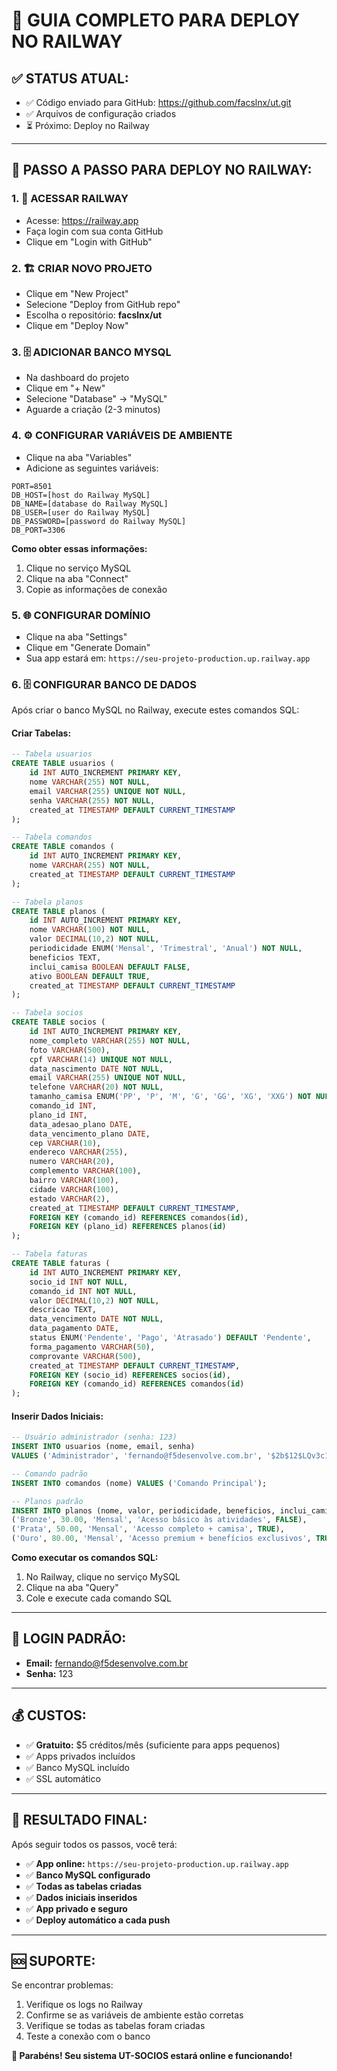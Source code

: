 # 🚀 **GUIA COMPLETO PARA DEPLOY NO RAILWAY**

## ✅ **STATUS ATUAL:**
- ✅ Código enviado para GitHub: https://github.com/facslnx/ut.git
- ✅ Arquivos de configuração criados
- ⏳ Próximo: Deploy no Railway

---

## 🎯 **PASSO A PASSO PARA DEPLOY NO RAILWAY:**

### **1. 📱 ACESSAR RAILWAY**
- Acesse: https://railway.app
- Faça login com sua conta GitHub
- Clique em "Login with GitHub"

### **2. 🏗️ CRIAR NOVO PROJETO**
- Clique em "New Project"
- Selecione "Deploy from GitHub repo"
- Escolha o repositório: **facslnx/ut**
- Clique em "Deploy Now"

### **3. 🗄️ ADICIONAR BANCO MYSQL**
- Na dashboard do projeto
- Clique em "+ New"
- Selecione "Database" → "MySQL"
- Aguarde a criação (2-3 minutos)

### **4. ⚙️ CONFIGURAR VARIÁVEIS DE AMBIENTE**
- Clique na aba "Variables"
- Adicione as seguintes variáveis:

```env
PORT=8501
DB_HOST=[host do Railway MySQL]
DB_NAME=[database do Railway MySQL]
DB_USER=[user do Railway MySQL]
DB_PASSWORD=[password do Railway MySQL]
DB_PORT=3306
```

**Como obter essas informações:**
1. Clique no serviço MySQL
2. Clique na aba "Connect"
3. Copie as informações de conexão

### **5. 🌐 CONFIGURAR DOMÍNIO**
- Clique na aba "Settings"
- Clique em "Generate Domain"
- Sua app estará em: `https://seu-projeto-production.up.railway.app`

### **6. 🗄️ CONFIGURAR BANCO DE DADOS**

Após criar o banco MySQL no Railway, execute estes comandos SQL:

#### **Criar Tabelas:**
```sql
-- Tabela usuarios
CREATE TABLE usuarios (
    id INT AUTO_INCREMENT PRIMARY KEY,
    nome VARCHAR(255) NOT NULL,
    email VARCHAR(255) UNIQUE NOT NULL,
    senha VARCHAR(255) NOT NULL,
    created_at TIMESTAMP DEFAULT CURRENT_TIMESTAMP
);

-- Tabela comandos
CREATE TABLE comandos (
    id INT AUTO_INCREMENT PRIMARY KEY,
    nome VARCHAR(255) NOT NULL,
    created_at TIMESTAMP DEFAULT CURRENT_TIMESTAMP
);

-- Tabela planos
CREATE TABLE planos (
    id INT AUTO_INCREMENT PRIMARY KEY,
    nome VARCHAR(100) NOT NULL,
    valor DECIMAL(10,2) NOT NULL,
    periodicidade ENUM('Mensal', 'Trimestral', 'Anual') NOT NULL,
    beneficios TEXT,
    inclui_camisa BOOLEAN DEFAULT FALSE,
    ativo BOOLEAN DEFAULT TRUE,
    created_at TIMESTAMP DEFAULT CURRENT_TIMESTAMP
);

-- Tabela socios
CREATE TABLE socios (
    id INT AUTO_INCREMENT PRIMARY KEY,
    nome_completo VARCHAR(255) NOT NULL,
    foto VARCHAR(500),
    cpf VARCHAR(14) UNIQUE NOT NULL,
    data_nascimento DATE NOT NULL,
    email VARCHAR(255) UNIQUE NOT NULL,
    telefone VARCHAR(20) NOT NULL,
    tamanho_camisa ENUM('PP', 'P', 'M', 'G', 'GG', 'XG', 'XXG') NOT NULL,
    comando_id INT,
    plano_id INT,
    data_adesao_plano DATE,
    data_vencimento_plano DATE,
    cep VARCHAR(10),
    endereco VARCHAR(255),
    numero VARCHAR(20),
    complemento VARCHAR(100),
    bairro VARCHAR(100),
    cidade VARCHAR(100),
    estado VARCHAR(2),
    created_at TIMESTAMP DEFAULT CURRENT_TIMESTAMP,
    FOREIGN KEY (comando_id) REFERENCES comandos(id),
    FOREIGN KEY (plano_id) REFERENCES planos(id)
);

-- Tabela faturas
CREATE TABLE faturas (
    id INT AUTO_INCREMENT PRIMARY KEY,
    socio_id INT NOT NULL,
    comando_id INT NOT NULL,
    valor DECIMAL(10,2) NOT NULL,
    descricao TEXT,
    data_vencimento DATE NOT NULL,
    data_pagamento DATE,
    status ENUM('Pendente', 'Pago', 'Atrasado') DEFAULT 'Pendente',
    forma_pagamento VARCHAR(50),
    comprovante VARCHAR(500),
    created_at TIMESTAMP DEFAULT CURRENT_TIMESTAMP,
    FOREIGN KEY (socio_id) REFERENCES socios(id),
    FOREIGN KEY (comando_id) REFERENCES comandos(id)
);
```

#### **Inserir Dados Iniciais:**
```sql
-- Usuário administrador (senha: 123)
INSERT INTO usuarios (nome, email, senha) 
VALUES ('Administrador', 'fernando@f5desenvolve.com.br', '$2b$12$LQv3c1yqBWVHxkd0LHAkCOYz6TtxMQJqhN8/LewdBdKJQK8Q8Q8Q8');

-- Comando padrão
INSERT INTO comandos (nome) VALUES ('Comando Principal');

-- Planos padrão
INSERT INTO planos (nome, valor, periodicidade, beneficios, inclui_camisa) VALUES 
('Bronze', 30.00, 'Mensal', 'Acesso básico às atividades', FALSE),
('Prata', 50.00, 'Mensal', 'Acesso completo + camisa', TRUE),
('Ouro', 80.00, 'Mensal', 'Acesso premium + benefícios exclusivos', TRUE);
```

**Como executar os comandos SQL:**
1. No Railway, clique no serviço MySQL
2. Clique na aba "Query"
3. Cole e execute cada comando SQL

---

## 🔐 **LOGIN PADRÃO:**
- **Email:** fernando@f5desenvolve.com.br
- **Senha:** 123

---

## 💰 **CUSTOS:**
- ✅ **Gratuito:** $5 créditos/mês (suficiente para apps pequenos)
- ✅ Apps privados incluídos
- ✅ Banco MySQL incluído
- ✅ SSL automático

---

## 🎊 **RESULTADO FINAL:**
Após seguir todos os passos, você terá:

- ✅ **App online:** `https://seu-projeto-production.up.railway.app`
- ✅ **Banco MySQL configurado**
- ✅ **Todas as tabelas criadas**
- ✅ **Dados iniciais inseridos**
- ✅ **App privado e seguro**
- ✅ **Deploy automático a cada push**

---

## 🆘 **SUPORTE:**
Se encontrar problemas:
1. Verifique os logs no Railway
2. Confirme se as variáveis de ambiente estão corretas
3. Verifique se todas as tabelas foram criadas
4. Teste a conexão com o banco

**🎉 Parabéns! Seu sistema UT-SOCIOS estará online e funcionando!**
